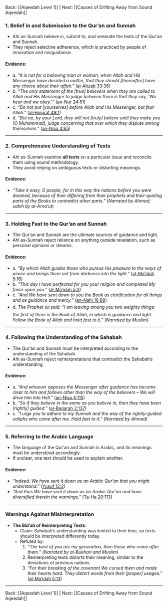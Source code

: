 Back: [[Aqeedah Level 1]] | Next: [[Causes of Drifting Away from Sound Aqeedah]]

### **1. Belief in and Submission to the Qur’an and Sunnah**  
- Ahl as-Sunnah believe in, submit to, and venerate the texts of the Qur’an and Sunnah.  
- They reject selective adherence, which is practiced by people of innovation and misguidance.  

#### **Evidence**:  
- a. *“It is not for a believing man or woman, when Allah and His Messenger have decided a matter, that they should [thereafter] have any choice about their affair.”* ([al-Ahzab 33:36](https://quran.com/33/36))  
- b. *“The only statement of the [true] believers when they are called to Allah and His Messenger to judge between them is that they say, ‘We hear and we obey.’”* ([an-Nur 24:51](https://quran.com/24/51))  
- c. *“Do not put [yourselves] before Allah and His Messenger, but fear Allah.”* ([al-Hujurat 49:1](https://quran.com/49/1))  
- d. *“But no, by your Lord, they will not [truly] believe until they make you [O Muhammad], judge concerning that over which they dispute among themselves.”* ([an-Nisa 4:65](https://quran.com/4/65))  

---

### **2. Comprehensive Understanding of Texts**  
- Ahl as-Sunnah examine **all texts** on a particular issue and reconcile them using sound methodology.  
- They avoid relying on ambiguous texts or distorting meanings.  

#### **Evidence**:  
- *“Take it easy, O people, for in this way the nations before you were doomed, because of their differing from their prophets and their quoting parts of the Books to contradict other parts.”* (*Narrated by Ahmad; sahih by al-Arna’ut*)  

---

### **3. Holding Fast to the Qur’an and Sunnah**  
- The Qur’an and Sunnah are the ultimate sources of guidance and light.  
- Ahl as-Sunnah reject reliance on anything outside revelation, such as personal opinions or dreams.  

#### **Evidence**:  
- a. *“By which Allah guides those who pursue His pleasure to the ways of peace and brings them out from darkness into the light.”* ([al-Ma’idah 5:16](https://quran.com/5/16))  
- b. *“This day I have perfected for you your religion and completed My favor upon you.”* ([al-Ma’idah 5:3](https://quran.com/5/3))  
- c. *“And We have sent down to you the Book as clarification for all things and as guidance and mercy.”* ([an-Nahl 16:89](https://quran.com/16/89))  
- d. *The Prophet ﷺ said: “I am leaving among you two weighty things: the first of them is the Book of Allah, in which is guidance and light. Follow the Book of Allah and hold fast to it.”* (*Narrated by Muslim*)  

---

### **4. Following the Understanding of the Sahabah**  
- The Qur’an and Sunnah must be interpreted according to the understanding of the Sahabah.  
- Ahl as-Sunnah reject reinterpretations that contradict the Sahabah’s understanding.  

#### **Evidence**:  
- a. *“And whoever opposes the Messenger after guidance has become clear to him and follows other than the way of the believers – We will drive him into Hell.”* ([an-Nisa 4:115](https://quran.com/4/115))  
- b. *“So if they believe in the same as you believe in, then they have been [rightly] guided.”* ([al-Baqarah 2:137](https://quran.com/2/137))  
- c. *“I urge you to adhere to my Sunnah and the way of the rightly-guided caliphs who come after me. Hold fast to it.”* (*Narrated by Ahmad*)  

---

### **5. Referring to the Arabic Language**  
- The language of the Qur’an and Sunnah is Arabic, and its meanings must be understood accordingly.  
- If unclear, one text should be used to explain another.  

#### **Evidence**:  
- *“Indeed, We have sent it down as an Arabic Qur’an that you might understand.”* ([Yusuf 12:2](https://quran.com/12/2))  
- *“And thus We have sent it down as an Arabic Qur’an and have diversified therein the warnings.”* ([Ta-Ha 20:113](https://quran.com/20/113))  

---

### **Warnings Against Misinterpretation**  
- **The Bid’ah of Reinterpreting Texts**:  
  - Claim: Sahabah’s understanding was limited to their time, so texts should be interpreted differently today.  
  - Refuted by:  
    1. *“The best of you are my generation, then those who come after them.”* (*Narrated by al-Bukhari and Muslim*)  
    2. Reinterpreting texts distorts their meaning, similar to the deviations of previous nations.  
    3. *“For their breaking of the covenant We cursed them and made their hearts hard. They distort words from their [proper] usages.”* ([al-Ma’idah 5:13](https://quran.com/5/13))  

---
Back: [[Aqeedah Level 1]] | Next: [[Causes of Drifting Away from Sound Aqeedah]]
